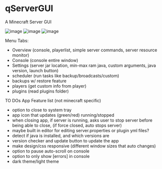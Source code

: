 # qServerGUI
A Minecraft Server GUI

![image](https://user-images.githubusercontent.com/10179096/144616292-9bbb419e-a0cc-41fe-afa3-0cb1665a431a.png)
![image](https://user-images.githubusercontent.com/10179096/144616314-bcc5c42c-9a41-4f98-a763-b5d7dfab6e27.png)
![image](https://user-images.githubusercontent.com/10179096/144616336-65cc4fa5-afc4-4da9-aa76-d4ee0f59424c.png)



Menu Tabs:
- Overview (console, playerlist, simple server commands, server resource monitor)
- Console (console entire window)
- Settings (server jar location, min-max ram java, custom arguments, java version, launch button)
- scheduler (run tasks like backup/broadcasts/custom)
- backups w/ restore feature
- players (get custom info from player)
- plugins (read plugins folder)

TO DOs App Feature list (not minecraft specific)
- option to close to system tray
- app icon that updates  (green/red) running/stopped
- when closing app, if server is running, asks user to stop server before being able to close, (if force closed, auto stops server)
- maybe built in editor for editing server.properties or plugin yml files?
- detect if java is installed, and which versions are
- version checker and update button to update the app
- make design/css responsive (different window sizes that auto changes)
- option to pause auto-scroll on console
- option to only show [errors] in console
- dark theme/light theme
